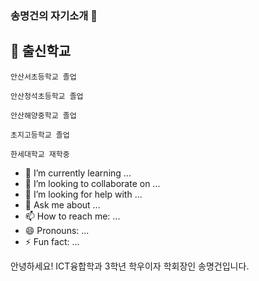 ### 송명건의 자기소개 👋

<!--
**songmyeonggeon/songmyeonggeon** is a ✨ _special_ ✨ repository because its `README.md` (this file) appears on your GitHub profile.

Here are some ideas to get you started:
-->

🏫 출신학교
-------------
    안산서초등학교 졸업
    
    안산청석초등학교 졸업
    
    안산해양중학교 졸업
    
    초지고등학교 졸업
    
    한세대학교 재학중
    
- 🌱 I’m currently learning ...
- 👯 I’m looking to collaborate on ...
- 🤔 I’m looking for help with ...
- 💬 Ask me about ...
- 📫 How to reach me: ...
- 😄 Pronouns: ...
- ⚡ Fun fact: ...

안녕하세요! ICT융합학과 3학년 학우이자 학회장인 송명건입니다. 
